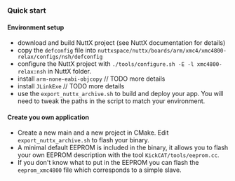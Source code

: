 ### Quick start

#### Environment setup
- download and build NuttX project (see NuttX documentation for details)
- copy the `defconfig` file into `nuttxspace/nuttx/boards/arm/xmc4/xmc4800-relax/configs/nsh/defconfig`
- configure the NuttX project with `./tools/configure.sh -E -l xmc4800-relax:nsh` in NuttX folder.
- install `arm-none-eabi-objcopy` // TODO more details
- install `JLinkExe`              // TODO more details
- use the `export_nuttx_archive.sh` to build and deploy your app. You will need to tweak the paths in the script to match your environment.


#### Create you own application

- Create a new main and a new project in CMake. Edit `export_nuttx_archive.sh` to flash your binary.
- A minimal default EEPROM is included in the binary, it allows you to flash your own EEPROM description with the tool `KickCAT/tools/eeprom.cc`.
- If you don't know what to put in the EEPROM you can flash the `eeprom_xmc4800` file which corresponds to a simple slave.
